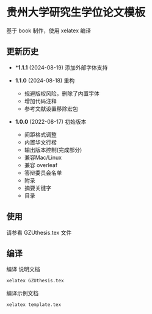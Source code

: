 # 贵州大学研究生学位论文模板


基于 book 制作，使用 xelatex 编译

## 更新历史
- ***1.1.1** (2024-08-19) 添加外部字体支持
- **1.1.0** (2024-08-18) 重构
    - 规避版权风险，删除了内置字体
    - 增加代码注释
    - 参考文献设置移除宏包
    
- **1.0.0** (2022-08-17) 初始版本
    - 间距格式调整
    - 内置华文行楷
    - 输出版本控制(完成部分)
    - 兼容Mac/Linux
    - 兼容 overleaf
    - 答辩委员会名单
    - 附录
    - 摘要关键字
    - 目录
## 使用
请参看 GZUthesis.tex 文件

## 编译
编译 说明文档
```bash
xelatex GZUthesis.tex
```
编译示例文档
```bash
xelatex template.tex
```
